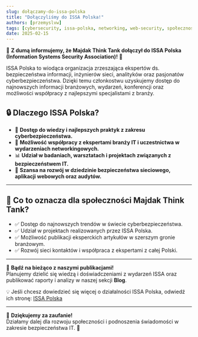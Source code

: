 ```yaml
---
slug: dołączamy-do-issa-polska
title: "Dołączyliśmy do ISSA Polska!"
authors: [przemyslvw]
tags: [cybersecurity, issa-polska, networking, web-security, społeczność]
date: 2025-02-15
---
```


🎉 **Z dumą informujemy, że Majdak Think Tank dołączył do ISSA Polska (Information Systems Security Association)!** 🎉

ISSA Polska to wiodąca organizacja zrzeszająca ekspertów ds. bezpieczeństwa informacji, inżynierów sieci, analityków oraz pasjonatów cyberbezpieczeństwa. Dzięki temu członkostwu uzyskujemy dostęp do najnowszych informacji branżowych, wydarzeń, konferencji oraz możliwości współpracy z najlepszymi specjalistami z branży.

<!-- truncate -->

## 🔒 **Dlaczego ISSA Polska?**

- 📡 **Dostęp do wiedzy i najlepszych praktyk z zakresu cyberbezpieczeństwa.**  
- 🤝 **Możliwość współpracy z ekspertami branży IT i uczestnictwa w wydarzeniach networkingowych.**  
- 📊 **Udział w badaniach, warsztatach i projektach związanych z bezpieczeństwem IT.**  
- 🧠 **Szansa na rozwój w dziedzinie bezpieczeństwa sieciowego, aplikacji webowych oraz audytów.**

---

## 🚀 **Co to oznacza dla społeczności Majdak Think Tank?**

- ✅ Dostęp do najnowszych trendów w świecie cyberbezpieczeństwa.  
- ✅ Udział w projektach realizowanych przez ISSA Polska.  
- ✅ Możliwość publikacji eksperckich artykułów w szerszym gronie branżowym.  
- ✅ Rozwój sieci kontaktów i współpraca z ekspertami z całej Polski.

---

🎯 **Bądź na bieżąco z naszymi publikacjami!**  
Planujemy dzielić się wiedzą i doświadczeniami z wydarzeń ISSA oraz publikować raporty i analizy w naszej sekcji **Blog**.

💡 Jeśli chcesz dowiedzieć się więcej o działalności ISSA Polska, odwiedź ich stronę: [ISSA Polska](https://www.issa.org.pl)

---

📢 **Dziękujemy za zaufanie!**  
Działamy dalej dla rozwoju społeczności i podnoszenia świadomości w zakresie bezpieczeństwa IT. 🚀
